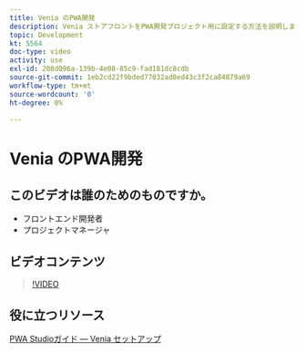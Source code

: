 ```yaml
---
title: Venia のPWA開発
description: Venia ストアフロントをPWA開発プロジェクト用に設定する方法を説明します。
topic: Development
kt: 5564
doc-type: video
activity: use
exl-id: 208d096a-139b-4e08-85c9-fad181dc8cdb
source-git-commit: 1eb2cd22f9bded77032ad0ed43c3f2ca84879a69
workflow-type: tm+mt
source-wordcount: '0'
ht-degree: 0%

---
```


# Venia のPWA開発

## このビデオは誰のためのものですか。

- フロントエンド開発者
- プロジェクトマネージャ

## ビデオコンテンツ

>[!VIDEO](https://video.tv.adobe.com/v/35785?quality=12&learn=on)

## 役に立つリソース

[PWA Studioガイド — Venia セットアップ](https://magento.github.io/pwa-studio/venia-pwa-concept/setup/)

